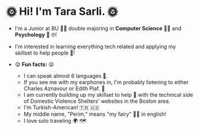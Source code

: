 # :sun_with_face: Hi! I'm Tara Sarli. :sun_with_face:


- I'm a Junior at BU :woman_student: double majoring in **Computer Science** :woman_technologist: and **Psychology** :partying_face: :nerd_face:!
- I'm interested in learning everything tech related and applying my skillset to help people :smiling_face_with_three_hearts:!


- :stuck_out_tongue_winking_eye: **Fun facts:** :stuck_out_tongue_winking_eye:
    - I can speak almost 6 languages :call_me_hand:.
    - If you see me with my earphones in, I'm probably listening to either Charles Aznavour or Edith Piaf. :woman_dancing:
    - I am currently building up my skillset to help :crossed_fingers: with the technical side of Domestic Violence Shelters' websites in the Boston area. 
    - I'm Turkish-American! :tr: :us: 
    - My middle name, "Perim," means "my fairy" :fairy_woman: in english!
    - I love solo traveling :earth_africa: :world_map:
